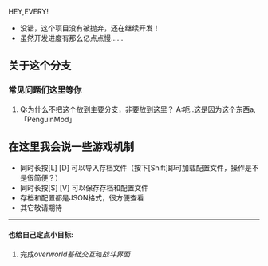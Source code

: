 HEY,EVERY!
- 没错，这个项目没有被抛弃，还在继续开发！
- 虽然开发进度有那么亿点点慢......
## 关于这个分支
### 常见问题们这里等你
1. Q:为什么不把这个放到主要分支，非要放到这里？
A:呃..这是因为这个东西a,「PenguinMod」
## 在这里我会说一些游戏机制
- 同时长按[L] [D] 可以导入存档文件（按下[Shift]即可加载配置文件，操作是不是很简便？）
- 同时长按[S] [V] 可以保存存档和配置文件
- 存档和配置都是JSON格式，很方便查看
- 其它敬请期待





---
#### 也给自己定点小目标:
1. 完成*overworld基础交互*和*战斗界面*
